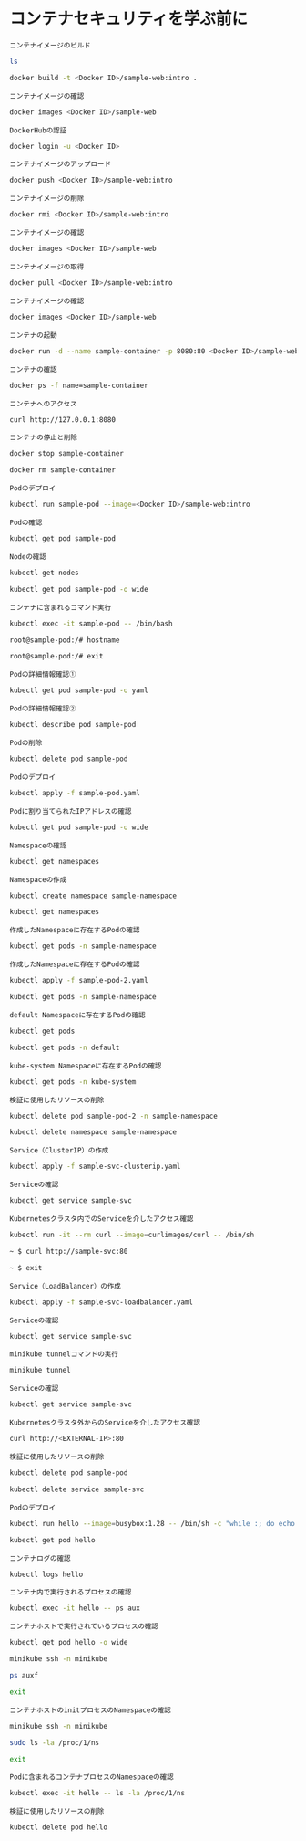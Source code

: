 # コンテナセキュリティを学ぶ前に

`コンテナイメージのビルド`
```bash
ls

docker build -t <Docker ID>/sample-web:intro .
```

`コンテナイメージの確認`
```bash
docker images <Docker ID>/sample-web
```

`DockerHubの認証`
```bash
docker login -u <Docker ID>
```

`コンテナイメージのアップロード`
```bash
docker push <Docker ID>/sample-web:intro
```

`コンテナイメージの削除`
```bash
docker rmi <Docker ID>/sample-web:intro
```

`コンテナイメージの確認`
```bash
docker images <Docker ID>/sample-web
```

`コンテナイメージの取得`
```bash
docker pull <Docker ID>/sample-web:intro
```

`コンテナイメージの確認`
```bash
docker images <Docker ID>/sample-web
```

`コンテナの起動`
```bash
docker run -d --name sample-container -p 8080:80 <Docker ID>/sample-web:intro
```

`コンテナの確認`
```bash
docker ps -f name=sample-container
```

`コンテナへのアクセス`
```bash
curl http://127.0.0.1:8080
```

`コンテナの停止と削除`
```bash
docker stop sample-container

docker rm sample-container
```

`Podのデプロイ`
```bash
kubectl run sample-pod --image=<Docker ID>/sample-web:intro
```

`Podの確認`
```bash
kubectl get pod sample-pod
```

`Nodeの確認`
```bash
kubectl get nodes

kubectl get pod sample-pod -o wide
```

`コンテナに含まれるコマンド実行`
```bash
kubectl exec -it sample-pod -- /bin/bash

root@sample-pod:/# hostname

root@sample-pod:/# exit
```

`Podの詳細情報確認①`
```bash
kubectl get pod sample-pod -o yaml
```

`Podの詳細情報確認②`
```bash
kubectl describe pod sample-pod
```

`Podの削除`
```bash
kubectl delete pod sample-pod
```

`Podのデプロイ`
```bash
kubectl apply -f sample-pod.yaml
```

`Podに割り当てられたIPアドレスの確認`
```bash
kubectl get pod sample-pod -o wide
```

`Namespaceの確認`
```bash
kubectl get namespaces
```

`Namespaceの作成`
```bash
kubectl create namespace sample-namespace

kubectl get namespaces
```

`作成したNamespaceに存在するPodの確認`
```bash
kubectl get pods -n sample-namespace
```

`作成したNamespaceに存在するPodの確認`
```bash
kubectl apply -f sample-pod-2.yaml

kubectl get pods -n sample-namespace
```

`default Namespaceに存在するPodの確認`
```bash
kubectl get pods

kubectl get pods -n default
```

`kube-system Namespaceに存在するPodの確認`
```bash
kubectl get pods -n kube-system
```

`検証に使用したリソースの削除`
```bash
kubectl delete pod sample-pod-2 -n sample-namespace

kubectl delete namespace sample-namespace
```

`Service（ClusterIP）の作成`
```bash
kubectl apply -f sample-svc-clusterip.yaml
```

`Serviceの確認`
```bash
kubectl get service sample-svc
```

`Kubernetesクラスタ内でのServiceを介したアクセス確認`
```bash
kubectl run -it --rm curl --image=curlimages/curl -- /bin/sh

~ $ curl http://sample-svc:80

~ $ exit
```

`Service（LoadBalancer）の作成`
```bash
kubectl apply -f sample-svc-loadbalancer.yaml
```

`Serviceの確認`
```bash
kubectl get service sample-svc
```

`minikube tunnelコマンドの実行`
```bash
minikube tunnel
```

`Serviceの確認`
```bash
kubectl get service sample-svc
```

`Kubernetesクラスタ外からのServiceを介したアクセス確認`
```bash
curl http://<EXTERNAL-IP>:80
```

`検証に使用したリソースの削除`
```bash
kubectl delete pod sample-pod

kubectl delete service sample-svc
```

`Podのデプロイ`
```bash
kubectl run hello --image=busybox:1.28 -- /bin/sh -c "while :; do echo hello; sleep 5; done"

kubectl get pod hello
```

`コンテナログの確認`
```bash
kubectl logs hello
```

`コンテナ内で実行されるプロセスの確認`
```bash
kubectl exec -it hello -- ps aux
```

`コンテナホストで実行されているプロセスの確認`
```bash
kubectl get pod hello -o wide

minikube ssh -n minikube

ps auxf

exit
```

`コンテナホストのinitプロセスのNamespaceの確認`
```bash
minikube ssh -n minikube

sudo ls -la /proc/1/ns

exit
```

`Podに含まれるコンテナプロセスのNamespaceの確認`
```bash
kubectl exec -it hello -- ls -la /proc/1/ns
```

`検証に使用したリソースの削除`
```bash
kubectl delete pod hello
```